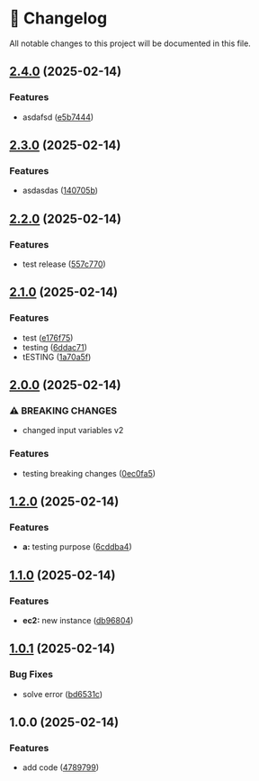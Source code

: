 # 📜 Changelog

All notable changes to this project will be documented in this file.


## [2.4.0](https://github.com/gucasassi/terraform-module/compare/v2.3.0...v2.4.0) (2025-02-14)


### Features

* asdafsd ([e5b7444](https://github.com/gucasassi/terraform-module/commit/e5b74449ecbb07bc181e2cc8f2b85e53dcdd74c1))

## [2.3.0](https://github.com/gucasassi/terraform-module/compare/v2.2.0...v2.3.0) (2025-02-14)


### Features

* asdasdas ([140705b](https://github.com/gucasassi/terraform-module/commit/140705b1c708a4726867208144a57e7bb5992640))

## [2.2.0](https://github.com/gucasassi/terraform-module/compare/v2.1.0...v2.2.0) (2025-02-14)


### Features

* test release ([557c770](https://github.com/gucasassi/terraform-module/commit/557c770c0c4b446ea1ee2dcb7f385fa2405ca98b))

## [2.1.0](https://github.com/gucasassi/terraform-module/compare/v2.0.0...v2.1.0) (2025-02-14)


### Features

* test ([e176f75](https://github.com/gucasassi/terraform-module/commit/e176f7523ef7cc69af2d6a59f36187f51eb7e76b))
* testing ([6ddac71](https://github.com/gucasassi/terraform-module/commit/6ddac716d3d8123548b50c24e480d32c2870a02e))
* tESTING ([1a70a5f](https://github.com/gucasassi/terraform-module/commit/1a70a5fbdd03d366e0a7b42146427540d33535b9))

## [2.0.0](https://github.com/gucasassi/terraform-module/compare/v1.2.0...v2.0.0) (2025-02-14)


### ⚠ BREAKING CHANGES

* changed input variables v2

### Features

* testing breaking changes ([0ec0fa5](https://github.com/gucasassi/terraform-module/commit/0ec0fa50d3939a914f3eef49f974018137691bb4))

## [1.2.0](https://github.com/gucasassi/terraform-module/compare/v1.1.0...v1.2.0) (2025-02-14)


### Features

* **a:** testing purpose ([6cddba4](https://github.com/gucasassi/terraform-module/commit/6cddba458b118b1e1964123bf2d751f7353248c9))

## [1.1.0](https://github.com/gucasassi/terraform-module/compare/v1.0.1...v1.1.0) (2025-02-14)


### Features

* **ec2:** new instance ([db96804](https://github.com/gucasassi/terraform-module/commit/db968048cf52195f46b39feb6c941a77068c9b25))

## [1.0.1](https://github.com/gucasassi/terraform-module/compare/v1.0.0...v1.0.1) (2025-02-14)


### Bug Fixes

* solve error ([bd6531c](https://github.com/gucasassi/terraform-module/commit/bd6531c57b9444b9aec5ff2d60cf43894b91a158))

## 1.0.0 (2025-02-14)


### Features

* add code ([4789799](https://github.com/gucasassi/terraform-module/commit/4789799f6e6742420f7c3d6915ba2aa592d39a96))
